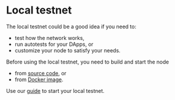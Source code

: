 # Local testnet

The local testnet could be a good idea if you need to:

- test how the network works,
- run autotests for your DApps, or
- customize your node to satisfy your needs.

Before using the local testnet, you need to build and start the node

- from [source code](../../Maintain/build-and-start-a-node/05-startingTpNode_source.md), or 
- from [Docker image](../../Maintain/build-and-start-a-node/04-startingTpNode_docker.md).

Use our [guide](./03-testnet-start.md) to start your local testnet.
